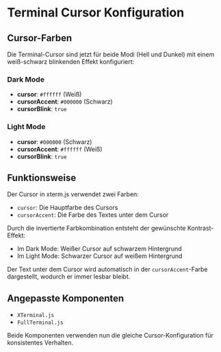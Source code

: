 # Terminal Cursor Konfiguration

## Cursor-Farben

Die Terminal-Cursor sind jetzt für beide Modi (Hell und Dunkel) mit einem weiß-schwarz blinkenden Effekt konfiguriert:

### Dark Mode
- **cursor**: `#ffffff` (Weiß)
- **cursorAccent**: `#000000` (Schwarz)
- **cursorBlink**: `true`

### Light Mode  
- **cursor**: `#000000` (Schwarz)
- **cursorAccent**: `#ffffff` (Weiß)
- **cursorBlink**: `true`

## Funktionsweise

Der Cursor in xterm.js verwendet zwei Farben:
- `cursor`: Die Hauptfarbe des Cursors
- `cursorAccent`: Die Farbe des Textes unter dem Cursor

Durch die invertierte Farbkombination entsteht der gewünschte Kontrast-Effekt:
- Im Dark Mode: Weißer Cursor auf schwarzem Hintergrund
- Im Light Mode: Schwarzer Cursor auf weißem Hintergrund

Der Text unter dem Cursor wird automatisch in der `cursorAccent`-Farbe dargestellt, wodurch er immer lesbar bleibt.

## Angepasste Komponenten
- `XTerminal.js`
- `FullTerminal.js`

Beide Komponenten verwenden nun die gleiche Cursor-Konfiguration für konsistentes Verhalten.
